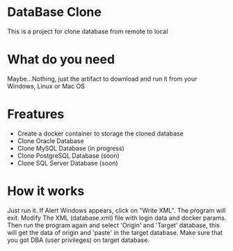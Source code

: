 # DataBase Clone
This is a project for clone database from remote to local

# What do you need
Maybe...Nothing, just the artifact to download and run it from your Windows, Linux or Mac OS

# Freatures
- Create a docker container to storage the cloned database
- Clone Oracle Database
- Clone MySQL Database (in progress)
- Clone PostgreSQL Database (soon)
- Clone SQL Server Database (soon)

# How it works
Just run it. If Alert Windows appears, click on "Write XML". The program will exit.
Modify The XML (database.xml) file with login data and docker params.
Then run the program again and select 'Origin' and 'Target' database, this will get the data of origin and
'paste' in the target database. Make sure that you got DBA (user privileges) on target database.
